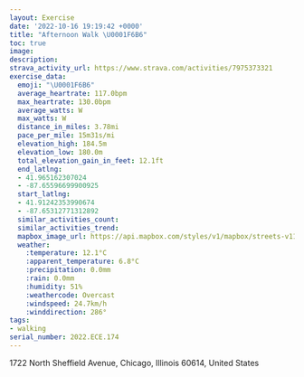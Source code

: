 ```yaml
---
layout: Exercise
date: '2022-10-16 19:19:42 +0000'
title: "Afternoon Walk \U0001F6B6"
toc: true
image:
description:
strava_activity_url: https://www.strava.com/activities/7975373321
exercise_data:
  emoji: "\U0001F6B6"
  average_heartrate: 117.0bpm
  max_heartrate: 130.0bpm
  average_watts: W
  max_watts: W
  distance_in_miles: 3.78mi
  pace_per_mile: 15m31s/mi
  elevation_high: 184.5m
  elevation_low: 180.0m
  total_elevation_gain_in_feet: 12.1ft
  end_latlng:
  - 41.965162307024
  - -87.65596699900925
  start_latlng:
  - 41.91242353990674
  - -87.65312771312892
  similar_activities_count:
  similar_activities_trend:
  mapbox_image_url: https://api.mapbox.com/styles/v1/mapbox/streets-v11/static/path-5+787af2-1.0(kmy~Flw~uOcEAaPXmC%3FsKNwBFk%40AsA%40%7DDL_DAiCD_E%3FwADOBCDIDgAFuAOuDBmCFS%3FYKM%40MJm%40%3FUDSAUBg%40Cg%40Ba%40AgADeBAiCF%7BMPeDNgCCwC%3F%7BJN%7B%40DyDXcCKeDDyBAeE%40%7DEHyB%3FwORs%40AyBTqBIi%40%3Fq%40Js%40Kc%40Au_%40%60%40wa%40Z%7BFHcIB),pin-s-s+e5b22e(-87.65319,41.91462),pin-s-f+89ae00(-87.65467999999994,41.96303)/auto/800x800?access_token=pk.eyJ1Ijoiam9zaGJlY2ttYW4iLCJhIjoiY205eWR2aDd1MWZ6djJrbXc4a3M0bWZleiJ9.XiG9OWkNcZk2QzjJbxLB4A
  weather:
    :temperature: 12.1°C
    :apparent_temperature: 6.8°C
    :precipitation: 0.0mm
    :rain: 0.0mm
    :humidity: 51%
    :weathercode: Overcast
    :windspeed: 24.7km/h
    :winddirection: 286°
tags:
- walking
serial_number: 2022.ECE.174
---
```

1722 North Sheffield Avenue, Chicago, Illinois 60614, United States
